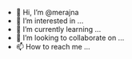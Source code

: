 - 👋 Hi, I’m @merajna
- 👀 I’m interested in ...
- 🌱 I’m currently learning ...
- 💞️ I’m looking to collaborate on ...
- 📫 How to reach me ...

<!---
merajna/merajna is a ✨ special ✨ repository because its `README.md` (this file) appears on your GitHub profile.
You can click the Preview link to take a look at your changes.
--->
